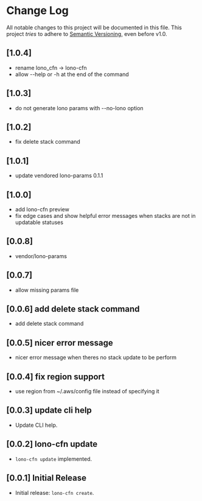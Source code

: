 # Change Log

All notable changes to this project will be documented in this file.
This project *tries* to adhere to [Semantic Versioning](http://semver.org/), even before v1.0.

## [1.0.4]

- rename lono_cfn -> lono-cfn
- allow --help or -h at the end of the command

## [1.0.3]

- do not generate lono params with --no-lono option

## [1.0.2]

- fix delete stack command

## [1.0.1]

- update vendored lono-params 0.1.1

## [1.0.0]

- add lono-cfn preview
- fix edge cases and show helpful error messages when stacks are not in updatable statuses

## [0.0.8]

- vendor/lono-params

## [0.0.7]

- allow missing params file

## [0.0.6] add delete stack command

- add delete stack command

## [0.0.5] nicer error message

- nicer error message when theres no stack update to be perform

## [0.0.4] fix region support

- use region from ~/.aws/config file instead of specifying it

## [0.0.3] update cli help

- Update CLI help.

## [0.0.2] lono-cfn update

- `lono-cfn update` implemented.

## [0.0.1] Initial Release

- Initial release: `lono-cfn create`.
